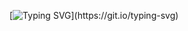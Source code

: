 [![Typing SVG](https://readme-typing-svg.demolab.com?font=Comfortaa&size=30&duration=2000&pause=1000&color=755683&background=57575700&random=true&width=435&lines=Unit+tests+example's.;With+JUnit/Jupiter.)](https://git.io/typing-svg)

